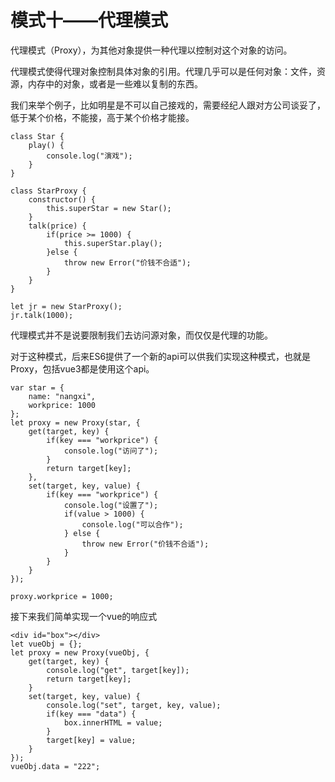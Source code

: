 # 模式十——代理模式

代理模式（Proxy），为其他对象提供一种代理以控制对这个对象的访问。

代理模式使得代理对象控制具体对象的引用。代理几乎可以是任何对象：文件，资源，内存中的对象，或者是一些难以复制的东西。

我们来举个例子，比如明星是不可以自己接戏的，需要经纪人跟对方公司谈妥了，低于某个价格，不能接，高于某个价格才能接。

```
class Star {
	play() {
		console.log("演戏");
	}
}

class StarProxy {
	constructor() {
		this.superStar = new Star();
	}
	talk(price) {
		if(price >= 1000) {
			this.superStar.play();
		}else {
			throw new Error("价钱不合适");
		}
	}
}

let jr = new StarProxy();
jr.talk(1000);
```

代理模式并不是说要限制我们去访问源对象，而仅仅是代理的功能。

对于这种模式，后来ES6提供了一个新的api可以供我们实现这种模式，也就是Proxy，包括vue3都是使用这个api。

```
var star = {
	name: "nangxi",
	workprice: 1000
};
let proxy = new Proxy(star, {
	get(target, key) {
		if(key === "workprice") {
			console.log("访问了");
		}
		return target[key];
	},
	set(target, key, value) {
		if(key === "workprice") {
			console.log("设置了");
			if(value > 1000) {
				console.log("可以合作");
			} else {
				throw new Error("价钱不合适");
			}
		}
	}
});

proxy.workprice = 1000;
```

接下来我们简单实现一个vue的响应式

```
<div id="box"></div>
let vueObj = {};
let proxy = new Proxy(vueObj, {
	get(target, key) {
		console.log("get", target[key]);
		return target[key];
	}
	set(target, key, value) {
		console.log("set", target, key, value);
		if(key === "data") {
			box.innerHTML = value;
		}
		target[key] = value;
	}
});
vueObj.data = "222";
```

